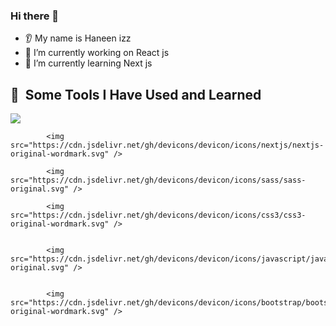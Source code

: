 ### Hi there 👋
* 👂 My name is Haneen izz
* 🔭 I’m currently working on React js 
* 🌱 I’m currently learning Next js

<h2> 🚀 &nbsp;Some Tools I Have Used and Learned</h2>
<p align="left">

<img src="https://cdn.jsdelivr.net/gh/devicons/devicon/icons/react/react-original-wordmark.svg" />
  
            <img src="https://cdn.jsdelivr.net/gh/devicons/devicon/icons/nextjs/nextjs-original-wordmark.svg" />
          
            <img src="https://cdn.jsdelivr.net/gh/devicons/devicon/icons/sass/sass-original.svg" />
          
            <img src="https://cdn.jsdelivr.net/gh/devicons/devicon/icons/css3/css3-original-wordmark.svg" />

            
            <img src="https://cdn.jsdelivr.net/gh/devicons/devicon/icons/javascript/javascript-original.svg" />

          
            <img src="https://cdn.jsdelivr.net/gh/devicons/devicon/icons/bootstrap/bootstrap-original-wordmark.svg" />
          
</p>
